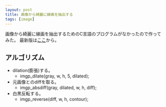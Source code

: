 ```yaml
---
layout: post
title: 画像から綺麗に線画を抽出する
tags: [image]
---
```


画像から綺麗に線画を抽出するためのC言語のプログラムがなかったので作ってみた。
最新版は[ここ](https://github.com/yui0/slibs)から。

## アルゴリズム

- dilation(膨張)する。
  - imgp_dilate(gray, w, h, 5, dilated);
- 元画像とのdiffを取る。
  - imgp_absdiff(gray, dilated, w, h, diff);
- 白黒反転する。
  - imgp_reverse(diff, w, h, contour);
